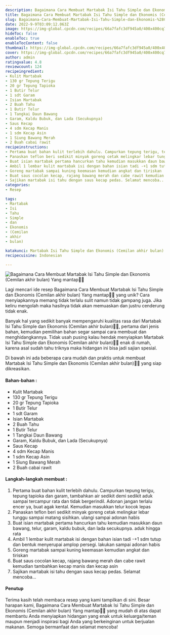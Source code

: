 ```yaml
---
description: Bagaimana Cara Membuat Martabak Isi Tahu Simple dan Ekonomis (Cemilan akhir bulan) Yang mantap"
title: Bagaimana Cara Membuat Martabak Isi Tahu Simple dan Ekonomis (Cemilan akhir bulan) Yang mantap
slug: Bagaimana-Cara-Membuat-Martabak-Isi-Tahu-Simple-dan-Ekonomis-%28Cemilan-akhir-bulan%29-Yang-mantap
date: 2022-9-9T03:09:12.063Z
image: https://img-global.cpcdn.com/recipes/66a7fafc3df945a0/400x400cq70/photo.jpg
hideToc: false
enableToc: true
enableTocContent: false
thumbnail: https://img-global.cpcdn.com/recipes/66a7fafc3df945a0/400x400cq70/photo.jpg
cover: https://img-global.cpcdn.com/recipes/66a7fafc3df945a0/400x400cq70/photo.jpg
author: admin
ratingvalue: 4.8
reviewcount: 124
recipeingredient:
- Kulit Martabak
- 130 gr Tepung Terigu
- 20 gr Tepung Tapioka
- 1 Butir Telur
- 1 sdt Garam
- Isian Martabak
- 2 Buah Tahu
- 1 Butir Telur
- 1 Tangkai Daun Bawang
- Garam, Kaldu Bubuk, dan Lada (Secukupnya)
- Saus Kecap
- 4 sdm Kecap Manis
- 1 sdm Kecap Asin
- 1 Siung Bawang Merah
- 2 Buah cabai rawit
recipeinstructions:
- Pertama buat bahan kulit terlebih dahulu. Campurkan tepung terigu, tepung tapioka dan garam, tambahkan air sedikit demi sedikit aduk sampai tercampur rata dan tidak bergerindil. Adonan jangan terlalu encer ya, buat agak kental. Kemudian masukkan telur kocok lepas
- Panaskan teflon beri sedikit minyak goreng cetak melingkar lebar tunggu sampai matang sisihkan. ulangi sampai adonan habis
- Buat isian martabak pertama hancurkan tahu kemudian masukkan daun bawang, telur, garam, kaldu bubuk, dan lada secukupnya. aduk hingga rata
- Ambil 1 lembar kulit martabak isi dengan bahan isian tadi -+1 sdm tutup dan bentuk menyerupai amplop persegi. lakukan sampai adonan habis
- Goreng martabak sampai kuning keemasan kemudian angkat dan tiriskan
- Buat saus cocolan kecap, rajang bawang merah dan cabe rawit kemudian tambahkan kecap manis dan kecap asin
- Sajikan martabak isi tahu dengan saus kecap pedas. Selamat mencoba...
categories:
- Resep

tags:
- Martabak
- Isi
- Tahu
- Simple
- dan
- Ekonomis
- (Cemilan
- akhir
- bulan)

katakunci: Martabak Isi Tahu Simple dan Ekonomis (Cemilan akhir bulan)
recipecuisine: Indonesian

---
```


![Bagaimana Cara Membuat Martabak Isi Tahu Simple dan Ekonomis (Cemilan akhir bulan) Yang mantap👩‍🍳](https://img-global.cpcdn.com/recipes/66a7fafc3df945a0/400x400cq70/photo.jpg)

Lagi mencari ide resep Bagaimana Cara Membuat Martabak Isi Tahu Simple dan Ekonomis (Cemilan akhir bulan) Yang mantap👩‍🍳 yang unik? Cara menyiapkannya memang tidak terlalu sulit namun tidak gampang juga. Jika keliru mengolah maka hasilnya tidak akan memuaskan dan justru cenderung tidak enak.

Banyak hal yang sedikit banyak mempengaruhi kualitas rasa dari Martabak Isi Tahu Simple dan Ekonomis (Cemilan akhir bulan)👩‍🍳, pertama dari jenis bahan, kemudian pemilihan bahan segar sampai cara membuat dan menghidangkannya. Tidak usah pusing kalau hendak menyiapkan Martabak Isi Tahu Simple dan Ekonomis (Cemilan akhir bulan)👩‍🍳 enak di rumah, karena asal sudah tahu triknya maka hidangan ini bisa jadi sajian spesial.

Di bawah ini ada beberapa cara mudah dan praktis untuk membuat Martabak Isi Tahu Simple dan Ekonomis (Cemilan akhir bulan)👩‍🍳 yang siap dikreasikan.

<!--inarticleads1-->

#### Bahan-bahan :

- Kulit Martabak
- 130 gr Tepung Terigu
- 20 gr Tepung Tapioka
- 1 Butir Telur
- 1 sdt Garam
- Isian Martabak
- 2 Buah Tahu
- 1 Butir Telur
- 1 Tangkai Daun Bawang
- Garam, Kaldu Bubuk, dan Lada (Secukupnya)
- Saus Kecap
- 4 sdm Kecap Manis
- 1 sdm Kecap Asin
- 1 Siung Bawang Merah
- 2 Buah cabai rawit

<!--inarticleads2-->

#### Langkah-langkah membuat :

1. Pertama buat bahan kulit terlebih dahulu. Campurkan tepung terigu, tepung tapioka dan garam, tambahkan air sedikit demi sedikit aduk sampai tercampur rata dan tidak bergerindil. Adonan jangan terlalu encer ya, buat agak kental. Kemudian masukkan telur kocok lepas
1. Panaskan teflon beri sedikit minyak goreng cetak melingkar lebar tunggu sampai matang sisihkan. ulangi sampai adonan habis
1. Buat isian martabak pertama hancurkan tahu kemudian masukkan daun bawang, telur, garam, kaldu bubuk, dan lada secukupnya. aduk hingga rata
1. Ambil 1 lembar kulit martabak isi dengan bahan isian tadi -+1 sdm tutup dan bentuk menyerupai amplop persegi. lakukan sampai adonan habis
1. Goreng martabak sampai kuning keemasan kemudian angkat dan tiriskan
1. Buat saus cocolan kecap, rajang bawang merah dan cabe rawit kemudian tambahkan kecap manis dan kecap asin
1. Sajikan martabak isi tahu dengan saus kecap pedas. Selamat mencoba...

#### Penutup

Terima kasih telah membaca resep yang kami tampilkan di sini. Besar harapan kami, Bagaimana Cara Membuat Martabak Isi Tahu Simple dan Ekonomis (Cemilan akhir bulan) Yang mantap👩‍🍳 yang mudah di atas dapat membantu Anda menyiapkan hidangan yang enak untuk keluarga/teman maupun menjadi inspirasi bagi Anda yang berkeinginan untuk berjualan makanan. Semoga bermanfaat dan selamat mencoba!